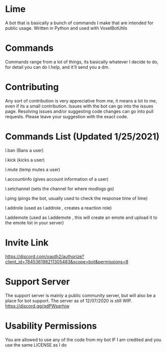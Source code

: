 # Lime
 A bot that is basically a bunch of commands I make that are intended for public usage. Written in Python and used with VoxelBotUtils

# Commands
Commands range from a lot of things, its basically whatever I decide to do, for detail you can do l.help, and it'll send you a dm.

# Contributing
Any sort of contribution is very appreciative from me, it means a lot to me, even if its a small contribution.
Issues with the bot can go into the issues page. Resolving issues and/or suggesting code changes can go into pull requests. Please leave your suggestion with the exact code.

# Commands List (Updated 1/25/2021)
l.ban (Bans a user)

l.kick (kicks a user)

l.mute (temp mutes a user)

l.accountinfo (gives account information of a user)

l.setchannel (sets the channel for where modlogs go)

l.ping (pings the bot, usually used to check the response time of lime)

l.addrole (used as l.addrole <emote> <role name>, creates a reaction role)
 
l.addemote (used as l.addemote <url> <emote name>, this will create an emote and upload it to the emote list in your server)

# Invite Link
https://discord.com/oauth2/authorize?client_id=784536198211305483&scope=bot&permissions=8

# Support Server
The support server is mainly a public community server, but will also be a place for bot support.
The server as of 12/07/2020 is still WIP.
https://discord.gg/qdPWsqrhjw

# Usability Permissions
You are allowed to use any of the code from my bot IF I am credited and you use the same LICENSE as I do
